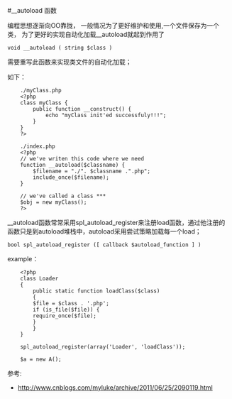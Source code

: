 #__autoload 函数


编程思想逐渐向OO靠拢， 一般情况为了更好维护和使用,一个文件保存为一个类， 为了更好的实现自动化加载__autoload就起到作用了


    void __autoload ( string $class )


需要重写此函数来实现类文件的自动化加载；

如下：

        ./myClass.php
        <?php
        class myClass {
            public function __construct() {
                echo "myClass init'ed successfuly!!!";
            }
        }
        ?>

        ./index.php
        <?php
        // we've writen this code where we need
        function __autoload($classname) {
            $filename = "./". $classname .".php";
            include_once($filename);
        }

        // we've called a class ***
        $obj = new myClass();
        ?>


__autoload函数常常采用spl_autoload_register来注册load函数，通过他注册的函数只是到autoload堆栈中，autoload采用尝试策略加载每一个load；


    bool spl_autoload_register ([ callback $autoload_function ] )


example：


        <?php   
        class Loader   
        {   
            public static function loadClass($class)   
            {   
            $file = $class . '.php';   
            if (is_file($file)) {   
            require_once($file);   
            }   
            }   
        }   

        spl_autoload_register(array('Loader', 'loadClass'));   

        $a = new A();

参考:

- http://www.cnblogs.com/myluke/archive/2011/06/25/2090119.html

